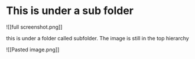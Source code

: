 # This is under a sub folder
![[full screenshot.png]]

this is under a folder called subfolder. The image is still in the top hierarchy


![[Pasted image.png]]